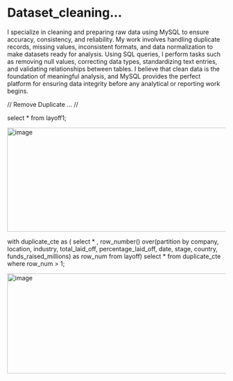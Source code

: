 # Dataset_cleaning...


I specialize in cleaning and preparing raw data using MySQL to ensure accuracy, consistency, and reliability. My work involves handling duplicate records, missing values, inconsistent formats, and data normalization to make datasets ready for analysis. Using SQL queries, I perform tasks such as removing null values, correcting data types, standardizing text entries, and validating relationships between tables. I believe that clean data is the foundation of meaningful analysis, and MySQL provides the perfect platform for ensuring data integrity before any analytical or reporting work begins.


// Remove Duplicate ... //

select * from  layoff1;

<img width="815" height="240" alt="image" src="https://github.com/user-attachments/assets/d930d404-afc6-4aab-855d-2637210d8ca9" />

with duplicate_cte as (
select * ,
row_number() over(partition by company, location, industry, total_laid_off, 
percentage_laid_off, date, stage, country, funds_raised_millions) as row_num
from layoff)
select * from duplicate_cte
where row_num > 1;

<img width="803" height="231" alt="image" src="https://github.com/user-attachments/assets/87618355-81d3-4550-a8ac-fa750ed77851" />



